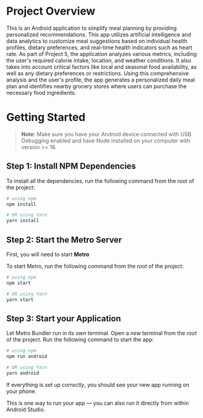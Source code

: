 # Project Overview
This is an Android application to simplify meal planning by providing personalized recommendations. This app utilizes artificial intelligence and data analytics to customize meal suggestions based on individual health profiles, dietary preferences, and real-time health indicators such as heart rate. As part of Project 5, the application analyzes various metrics, including the user's required calorie intake, location, and weather conditions. It also takes into account critical factors like local and seasonal food availability, as well as any dietary preferences or restrictions. Using this comprehensive analysis and the user's profile, the app generates a personalized daily meal plan and identifies nearby grocery stores where users can purchase the necessary food ingredients.

# Getting Started

>**Note**: Make sure you have your Android device connected with USB Debugging enabled and have Node installed on your computer with version >= 16.

## Step 1: Install NPM Dependencies

To install all the dependencies, run the following command from the root of the project:

```bash
# using npm
npm install

# OR using Yarn
yarn install
```

## Step 2: Start the Metro Server

First, you will need to start **Metro**

To start Metro, run the following command from the _root_ of the project:

```bash
# using npm
npm start

# OR using Yarn
yarn start
```

## Step 3: Start your Application

Let Metro Bundler run in its _own_ terminal. Open a _new_ terminal from the _root_ of the project. Run the following command to start the app:

```bash
# using npm
npm run android

# OR using Yarn
yarn android
```

If everything is set up _correctly_, you should see your new app running on your phone.

This is one way to run your app — you can also run it directly from within Android Studio.
